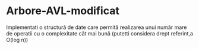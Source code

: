 # Arbore-AVL-modificat
 Implementati o structură de date care permită realizarea unui număr mare de operatii cu o complexitate cât mai bună (putetti considera drept referint,a O(log n))
